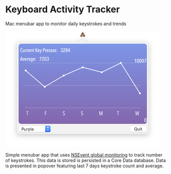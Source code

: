 # Keyboard Activity Tracker
Mac menubar app to monitor daily keystrokes and trends

![App Preview](screenshots/appPreview.png)

Simple menubar app that uses [NSEvent global monitoring](https://developer.apple.com/documentation/appkit/nsevent/1535472-addglobalmonitorforevents) to track number of keystrokes.
This data is stored is persisted in a Core Data database. Data is presented in popover featuring last 7 days keystroke count and average.